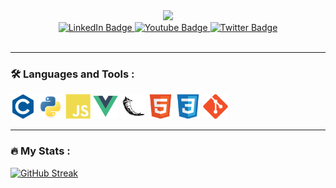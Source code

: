 <div id="header" align="center">
  <img src="https://media.giphy.com/media/v1.Y2lkPTc5MGI3NjExMGUzMTE5MDBlYzk5MWNkYjAwNDEzM2RkYWMzYThhM2NlMmExOWQyMCZlcD12MV9pbnRlcm5hbF9naWZzX2dpZklkJmN0PWc/wLNuW1tCKRiPmDV5Y4/giphy.gif" width="100"/>
</div>

<div id="badges" align="center">
  <a href="https://www.linkedin.com/in/mirazul-islam-09b025213/">
    <img src="https://img.shields.io/badge/LinkedIn-blue?style=for-the-badge&logo=linkedin&logoColor=white" alt="LinkedIn Badge"/>
  </a>
  <a href="https://www.youtube.com/channel/UCkvQghfHk0G1R1FfilxDngw">
    <img src="https://img.shields.io/badge/YouTube-red?style=for-the-badge&logo=youtube&logoColor=white" alt="Youtube Badge"/>
  </a>
  <a href="https://twitter.com/nightMARE496">
    <img src="https://img.shields.io/badge/Twitter-blue?style=for-the-badge&logo=twitter&logoColor=white" alt="Twitter Badge"/>
  </a>
</div>

<div id="badges" align="center">
  <img  src="https://komarev.com/ghpvc/?username=TheRealNightmare&style=flat-square&color=blue" alt=""/>
</div>

---

### :hammer_and_wrench: Languages and Tools :
<div>
  <img src="https://github.com/devicons/devicon/blob/master/icons/c/c-plain.svg" title="Python" alt="Python" width="40" height="40">
  <img src="https://github.com/devicons/devicon/blob/master/icons/python/python-original.svg" title="Python" alt="Python" width="40" height="40">
  <img src="https://github.com/devicons/devicon/blob/master/icons/javascript/javascript-plain.svg" title="JS" alt="JS" width="40" height="40">
  <img src="https://github.com/devicons/devicon/blob/master/icons/vuejs/vuejs-original.svg" title="Vuejs" alt="Vuejs" width="40" height="40">
  <img src="https://github.com/devicons/devicon/blob/master/icons/flask/flask-original.svg" title="Flask" alt="Flask" width="40" height="40">
  <img src="https://github.com/devicons/devicon/blob/master/icons/html5/html5-original.svg" title="HTML" alt="HTML" width="40" height="40">
  <img src="https://github.com/devicons/devicon/blob/master/icons/css3/css3-original.svg" title="CSS" alt="CSS" width="40" height="40">
  <img src="https://github.com/devicons/devicon/blob/master/icons/git/git-original.svg" title="Git" **alt="Git" width="40" height="40">
</div>

---

### :fire: My Stats :
[![GitHub Streak](http://github-readme-streak-stats.herokuapp.com?user=TheRealNightmare&theme=dark&background=000000)](https://git.io/streak-stats)


